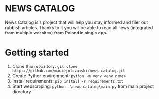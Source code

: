 # NEWS CATALOG

News Catalog is a project that will help you stay informed and filer out
rubbish articles. Thanks to it you will be able to read all news 
(integrated from multiple websites) from Poland in single app.

# Getting started
1. Clone this repository: `git clone https://github.com/maciejolszanski/news-catalog.git` 
2. Create Python environment: `python -m venv <env name>`
3. Install requirements: `pip install -r requirements.txt`
4. Start webscraping: `python .\news-catalog\main.py` from main project directory
